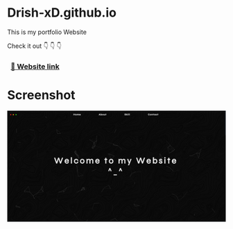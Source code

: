 # Drish-xD.github.io

This is my portfolio Website

Check it out 👇
             👇
             👇

### &nbsp; [🔗 Website link](https://drish-xd.is-a.dev/)

# Screenshot 

![Screenshot](https://github.com/Drish-xD/Drish-xD.github.io/blob/main/Assets/Screenshot.png)

